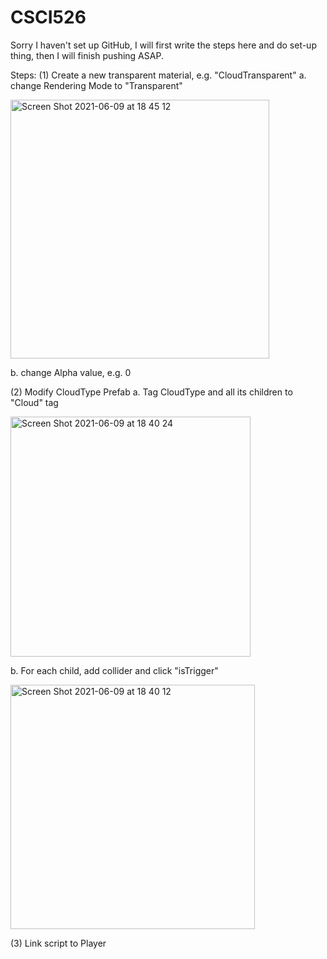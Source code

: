 
# CSCI526

Sorry I haven't set up GitHub, I will first write the steps here and do set-up thing, then I will finish pushing ASAP.

Steps:
(1) Create a new transparent material, e.g. "CloudTransparent"
  a. change Rendering Mode to "Transparent"
  
  <img width="414" alt="Screen Shot 2021-06-09 at 18 45 12" src="https://user-images.githubusercontent.com/60083841/121451675-dac86700-c952-11eb-89d4-6a3d557c6cd2.png">
  
  b. change Alpha value, e.g. 0
  
(2) Modify CloudType Prefab
  a. Tag CloudType and all its children to "Cloud" tag
  
  <img width="384" alt="Screen Shot 2021-06-09 at 18 40 24" src="https://user-images.githubusercontent.com/60083841/121451280-27f80900-c952-11eb-8f50-708547ea3804.png">

  b. For each child, add collider and click "isTrigger"
  
  <img width="391" alt="Screen Shot 2021-06-09 at 18 40 12" src="https://user-images.githubusercontent.com/60083841/121451268-20d0fb00-c952-11eb-99b5-50c4cb354dda.png">

(3) Link script to Player
  
